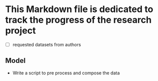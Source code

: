 # This Markdown file is dedicated to track the progress of the research project

-   [ ] requested datasets from authors

## Model

-   Write a script to pre process and compose the data
